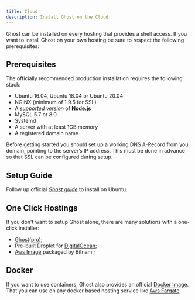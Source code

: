 ```yaml
---
title: Cloud
description: Install Ghost on the Cloud
---
```


Ghost can be installed on every hosting that provides a shell access. If you want to install Ghost on your own hosting be sure to respect the following prerequisites:

## Prerequisites
The officially recommended production installation requires the following stack:

* Ubuntu 16.04, Ubuntu 18.04 or Ubuntu 20.04
* NGINX (minimum of 1.9.5 for SSL)
* A [*supported version*](https://ghost.org/docs/faq/node-versions/) of [**Node.js**](https://nodejs.org/en/)
* MySQL 5.7 or 8.0
* Systemd
* A server with at least 1GB memory
* A registered domain name

Before getting started you should set up a working DNS A-Record from you domain, pointing to the server’s IP address. This must be done in advance so that SSL can be configured during setup.

## Setup Guide

Follow up official [*Ghost guide*](https://ghost.org/docs/install/ubuntu/) to install on Ubuntu.

## One Click Hostings

If you don't want to setup Ghost alone, there are many solutions with a one-click installer:

* [Ghost(pro)](https://ghost.org/pricing/);
* Pre-built Droplet for [DigitalOcean](https://marketplace.digitalocean.com/apps/ghost);
* [Aws Image](https://aws.amazon.com/marketplace/pp/prodview-oh2quotkaesdk#pdp-reviews) packaged by Bitnami;

## Docker

If you want to use containers, Ghost also provides an official [Docker Image](https://hub.docker.com/_/ghost).
That you can use on any docker based hosting service like [Aws Fargate](https://aws.amazon.com/it/fargate/)